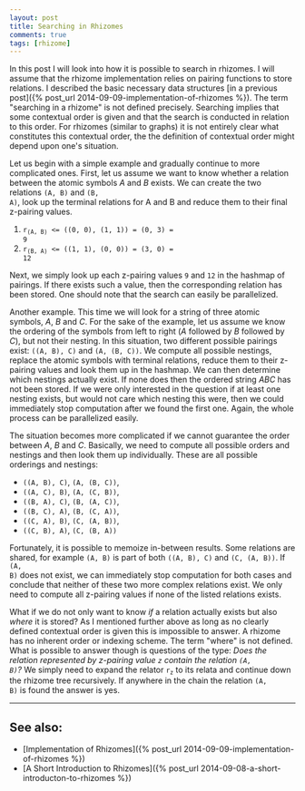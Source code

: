 ```yaml
---
layout: post
title: Searching in Rhizomes
comments: true
tags: [rhizome]
---
```

In this post I will look into how it is possible to search in rhizomes. I will assume that the rhizome implementation relies on pairing functions to store relations. I described the basic necessary data structures [in a previous post]({% post_url 2014-09-09-implementation-of-rhizomes %}). The term "searching in a rhizome" is not defined precisely. Searching implies that some contextual order is given and that the search is conducted in relation to this order. For rhizomes (similar to graphs) it is not entirely clear what constitutes this contextual order, the the definition of contextual order might depend upon one's situation.<!--more-->

Let us begin with a simple example and gradually continue to more complicated ones. First, let us assume we want to know whether a relation between the atomic symbols _A_ and _B_ exists. We can create the two relations <code>(A, B)</code> and <code>(B, A)</code>, look up the terminal relations for A and B and reduce them to their final z-pairing values.

1. <code>r<sub>(A, B)</sub> <= ((0, 0), (1, 1)) = (0, 3) = 9</code>
2. <code>r<sub>(B, A)</sub> <= ((1, 1), (0, 0)) = (3, 0) = 12</code>

Next, we simply look up each z-pairing values <code>9</code> and <code>12</code> in the hashmap of pairings. If there exists such a value, then the corresponding relation has been stored. One should note that the search can easily be parallelized.

Another example. This time we will look for a string of three atomic symbols, _A_, _B_ and _C_. For the sake of the example, let us assume we know the ordering of the symbols from left to right (_A_ followed by _B_ followed by _C_), but not their nesting. In this situation, two different possible pairings exist: <code>((A, B), C)</code> and <code>(A, (B, C))</code>. We compute all possible nestings, replace the atomic symbols with terminal relations, reduce them to their z-pairing values and look them up in the hashmap. We can then determine which nestings actually exist. If none does then the ordered string _ABC_ has not been stored. If we were only interested in the question if at least one nesting exists, but would not care which nesting this were, then we could immediately stop computation after we found the first one. Again, the whole process can be parallelized easily.

The situation becomes more complicated if we cannot guarantee the order between _A_, _B_ and _C_. Basically, we need to compute all possible orders and nestings and then look them up individually. These are all possible orderings and nestings:

* <code>((A, B), C)</code>, <code>(A, (B, C))</code>,
* <code>((A, C), B)</code>, <code>(A, (C, B))</code>,
* <code>((B, A), C)</code>, <code>(B, (A, C))</code>,
* <code>((B, C), A)</code>, <code>(B, (C, A))</code>,
* <code>((C, A), B)</code>, <code>(C, (A, B))</code>,
* <code>((C, B), A)</code>, <code>(C, (B, A))</code>

Fortunately, it is possible to memoize in-between results. Some relations are shared, for example <code>(A, B)</code> is part of both <code>((A, B), C)</code> and <code>(C, (A, B))</code>. If <code>(A, B)</code> does not exist, we can immediately stop computation for both cases and conclude that neither of these two more complex relations exist. We only need to compute all z-pairing values if none of the listed relations exists.

What if we do not only want to know _if_ a relation actually exists but also _where_ it is stored? As I mentioned further above as long as no clearly defined contextual order is given this is impossible to answer. A rhizome has no inherent order or indexing scheme. The term "where" is not defined. What is possible to answer though is questions of the type: _Does the relation represented by z-pairing value <code>z</code> contain the relation <code>(A, B)</code>?_ We simply need to expand the relator <code>r<sub>z</sub></code> to its relata and continue down the rhizome tree recursively. If anywhere in the chain the relation <code>(A, B)</code> is found the answer is yes.

----
## See also:

* [Implementation of Rhizomes]({% post_url 2014-09-09-implementation-of-rhizomes %})
* [A Short Introduction to Rhizomes]({% post_url 2014-09-08-a-short-introducton-to-rhizomes %})